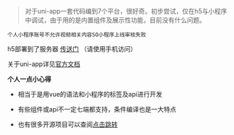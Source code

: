 >对于uni-app一套代码编到7个平台，很好奇。初步尝试，仅在h5与小程序中调试，由于用的是内置组件及展示性功能，目前没有什么问题。

`个人小程序账号不允许视频相关内容SO小程序上线审核失败`

h5部署到了服务器 [传送门](http://47.96.100.173/movie/)  （请使用手机访问）

关于uni-app详见[官方文档](https://uniapp.dcloud.io/)

**个人一点小心得**

- 相当于是用vue的语法和小程序的标签及api进行开发
- 有些组件或api不一定七端都支持，条件编译也是一大特点

- 也有很多开源项目可以查阅[点击跳转](https://uniapp.dcloud.io/casecode)